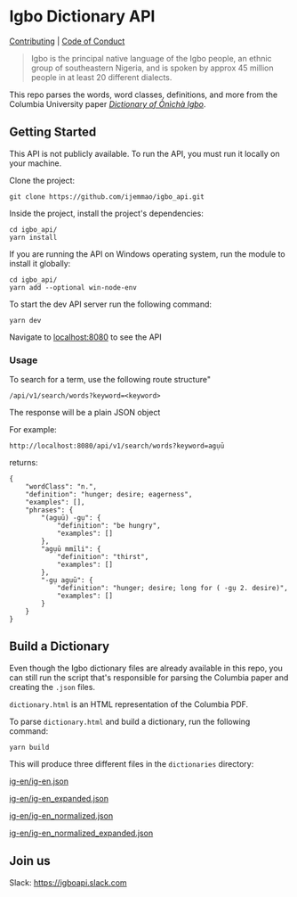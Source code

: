 # Igbo Dictionary API
[Contributing](./.github/CONTRIBUTING.md) | [Code of Conduct](./.github/CODE_OF_CONDUCT.md)

> Igbo is the principal native language of the Igbo people, an ethnic group of southeastern Nigeria, and is spoken by approx 45 million people in at least 20 different dialects.

This repo parses the words, word classes, definitions, and more from the Columbia University paper [*Dictionary of Ònìchà Igbo*](http://www.columbia.edu/itc/mealac/pritchett/00fwp/igbo/IGBO%20Dictionary.pdf).

## Getting Started

This API is not publicly available. To run the API, you must run it locally on your machine.

Clone the project:

```
git clone https://github.com/ijemmao/igbo_api.git
```

Inside the project, install the project's dependencies:

```
cd igbo_api/
yarn install
```
If you are running the API on Windows operating system, run the module to install it globally:

```
cd igbo_api/                   
yarn add --optional win-node-env
```

To start the dev API server run the following command:

```
yarn dev
```

Navigate to [localhost:8080](http://localhost:8080/) to see the API

### Usage

To search for a term, use the following route structure"

```
/api/v1/search/words?keyword=<keyword>
```

The response will be a plain JSON object

For example:

```
http://localhost:8080/api/v1/search/words?keyword=agụū
```

returns:

```
{
    "wordClass": "n.",
    "definition": "hunger; desire; eagerness",
    "examples": [],
    "phrases": {
        "(agụū) -gụ": {
            "definition": "be hungry",
            "examples": []
        },
        "agụū mmīli": {
            "definition": "thirst",
            "examples": []
        },
        "-gụ agụū": {
            "definition": "hunger; desire; long for ( -gụ 2. desire)",
            "examples": []
        }
    }
}
```

## Build a Dictionary

Even though the Igbo dictionary files are already available in this repo, you can still run the script that's responsible for parsing the Columbia paper and creating the `.json` files.

`dictionary.html` is an HTML representation of the Columbia PDF.

To parse `dictionary.html` and build a dictionary, run the following command:

```
yarn build
```

This will produce three different files in the `dictionaries` directory:

[ig-en/ig-en.json](./dictionaries/ig-en/ig-en.json)

[ig-en/ig-en_expanded.json](./dictionaries/ig-en/ig-en_expanded.json)

[ig-en/ig-en_normalized.json](./dictionaries/ig-en/ig-en_normalized.json)

[ig-en/ig-en_normalized_expanded.json](./dictionaries/ig-en/ig-en_normalized_expanded.json)

## Join us  
Slack: https://igboapi.slack.com 

